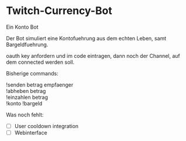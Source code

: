 # Twitch-Currency-Bot
Ein Konto Bot

Der Bot simuliert eine Kontofuehrung aus dem echten Leben, samt Bargeldfuehrung.



oauth key anfordern und im code eintragen, dann noch der Channel, auf dem connected werden soll. 


Bisherige commands:

!senden betrag empfaenger                      
!abheben betrag                                 
!einzahlen betrag                              
!konto
!bargeld

Was noch fehlt:
- [ ] User cooldown integration
- [ ] Webinterface
